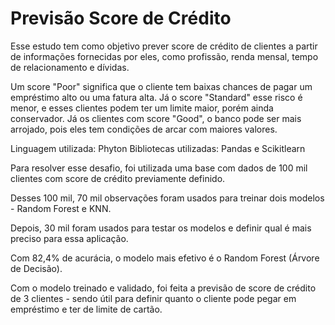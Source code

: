 ﻿# Previsão Score de Crédito

Esse estudo tem como objetivo prever score de crédito de clientes a partir de informações fornecidas por eles, como profissão, renda mensal, tempo de relacionamento e dívidas.

Um score "Poor" significa que o cliente tem baixas chances de pagar um empréstimo alto ou uma fatura alta. Já o score "Standard" esse risco é menor, e esses clientes podem ter um limite maior, porém ainda conservador. Já os clientes com score "Good", o banco pode ser mais arrojado, pois eles tem condições de arcar com maiores valores. 

Linguagem utilizada: Phyton
Bibliotecas utilizadas: Pandas e Scikitlearn

Para resolver esse desafio, foi utilizada uma base com dados de 100 mil clientes com score de crédito previamente definido. 

Desses 100 mil, 70 mil observações foram usados para treinar dois modelos - Random Forest e KNN.

Depois, 30 mil foram usados para testar os modelos e definir qual é mais preciso para essa aplicação. 

Com 82,4% de acurácia, o modelo mais efetivo é o Random Forest (Árvore de Decisão).

Com o modelo treinado e validado, foi feita a previsão de score de crédito de 3 clientes - sendo útil para definir quanto o cliente pode pegar em empréstimo e ter de limite de cartão.
